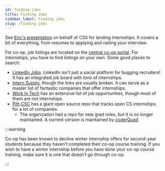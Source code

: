 ```yaml
---
id: finding-jobs
title: Finding Jobs
sidebar_label: Finding Jobs
slug: /finding-jobs
---
```


See [Eric's presentation][2] on behalf of CSS for landing internships. It covers a bit of everything,
from resumes to applying and nailing your interview.

For co-op, job listings are located on the [central co-op portal][3]. For internships, you have to find listings
on your own. Some good places to search:

-   [LinkedIn Jobs](https://www.linkedin.com/jobs/). LinkedIn isn't just a social platform for bugging recruiters!
    It has an integrated job board with _tons_ of internships.
-   [Intern Supply](https://intern.supply), though the links are usually broken. It can serve as a master list of
    fantastic companies that offer internships.
-   [Work In Tech](https://www1.communitech.ca/jobs) has an extensive list of job opportunities, though most of
    them are not internships.
-   [Pitt-CSC](https://github.com/pittcsc) has a giant open source repo that tracks open CS internships for a lot of companies.
    -   The organization had a repo for new grad roles, but it is no longer maintained. A current version is maintained by [coderQuad](https://github.com/coderQuad/New-Grad-Positions-2023).

:::warning

Co-op has been known to decline winter internship offers for second-year students because they haven't completed their co-op course training.
If you wish to have a winter internship before you have done your co-op course training, make sure it is one that doesn't go through co-op.

:::

[2]: https://docs.google.com/presentation/d/1SmtxP4vNIoEEulzTKZvc8nDBA1utS7O0fIA_d3h0gOU/edit?usp=sharing
[3]: https://success.uwindsor.ca/home.htm
